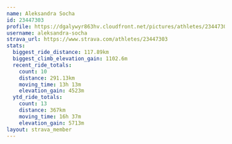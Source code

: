 ```yaml
---
name: Aleksandra Socha
id: 23447303
profile: https://dgalywyr863hv.cloudfront.net/pictures/athletes/23447303/14745546/4/large.jpg
username: aleksandra-socha
strava_url: https://www.strava.com/athletes/23447303
stats:
  biggest_ride_distance: 117.89km
  biggest_climb_elevation_gain: 1102.6m
  recent_ride_totals:
    count: 10
    distance: 291.13km
    moving_time: 13h 13m
    elevation_gain: 4523m
  ytd_ride_totals:
    count: 13
    distance: 367km
    moving_time: 16h 37m
    elevation_gain: 5713m
layout: strava_member
--- 
```

